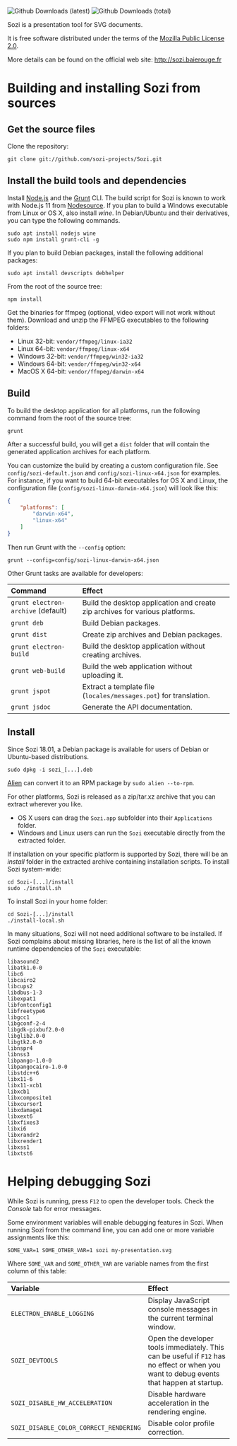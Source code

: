 
![Github Downloads (latest)](https://img.shields.io/github/downloads/sozi-projects/Sozi/latest/total.svg?style=flat-square)
![Github Downloads (total)](https://img.shields.io/github/downloads/sozi-projects/Sozi/total.svg?style=flat-square)

Sozi is a presentation tool for SVG documents.

It is free software distributed under the terms of the
[Mozilla Public License 2.0](https://www.mozilla.org/MPL/2.0/).

More details can be found on the official web site: <http://sozi.baierouge.fr>

Building and installing Sozi from sources
=========================================

Get the source files
--------------------

Clone the repository:

    git clone git://github.com/sozi-projects/Sozi.git


Install the build tools and dependencies
----------------------------------------

Install [Node.js](http://nodejs.org/) and the [Grunt](http://gruntjs.com/) CLI.
The build script for Sozi is known to work with Node.js 11 from [Nodesource](https://github.com/nodesource/distributions).
If you plan to build a Windows executable from Linux or OS X, also install *wine*.
In Debian/Ubuntu and their derivatives, you can type the following commands.

    sudo apt install nodejs wine
    sudo npm install grunt-cli -g

If you plan to build Debian packages, install the following additional packages:

    sudo apt install devscripts debhelper

From the root of the source tree:

    npm install

Get the binaries for ffmpeg (optional, video export will not work without them).
Download and unzip the FFMPEG executables to the following folders:

* Linux 32-bit: `vendor/ffmpeg/linux-ia32`
* Linux 64-bit: `vendor/ffmpeg/linux-x64`
* Windows 32-bit: `vendor/ffmpeg/win32-ia32`
* Windows 64-bit: `vendor/ffmpeg/win32-x64`
* MacOS X 64-bit: `vendor/ffmpeg/darwin-x64`

Build
-----

To build the desktop application for all platforms, run the following command from the root of the source tree:

    grunt

After a successful build, you will get a `dist` folder that will contain the
generated application archives for each platform.

You can customize the build by creating a custom configuration file.
See `config/sozi-default.json` and `config/sozi-linux-x64.json` for examples.
For instance, if you want to build 64-bit executables for OS X and Linux,
the configuration file (`config/sozi-linux-darwin-x64.json`) will look like this:

```json
{
    "platforms": [
        "darwin-x64",
        "linux-x64"
    ]
}
```

Then run Grunt with the `--config` option:

    grunt --config=config/sozi-linux-darwin-x64.json

Other Grunt tasks are available for developers:

| Command                            | Effect                                                                       |
|:-----------------------------------|:-----------------------------------------------------------------------------|
| `grunt electron-archive` (default) | Build the desktop application and create zip archives for various platforms. |
| `grunt deb`                        | Build Debian packages.                                                       |
| `grunt dist`                       | Create zip archives and Debian packages.                                     |
| `grunt electron-build`             | Build the desktop application without creating archives.                     |
| `grunt web-build`                  | Build the web application without uploading it.                              |
| `grunt jspot`                      | Extract a template file (`locales/messages.pot`) for translation.            |
| `grunt jsdoc`                      | Generate the API documentation.                                              |


Install
-------

Since Sozi 18.01, a Debian package is available for users of Debian or Ubuntu-based distributions.

```
sudo dpkg -i sozi_[...].deb
```

[Alien](https://joeyh.name/code/alien/) can convert it to an RPM package by `sudo alien --to-rpm`.

For other platforms, Sozi is released as a zip/tar.xz archive that you can extract wherever you like.

* OS X users can drag the `Sozi.app` subfolder into their `Applications` folder.
* Windows and Linux users can run the `Sozi` executable directly from the extracted folder.

If installation on your specific platform is supported by Sozi, there will be an *install* folder in the extracted archive containing installation scripts.
To install Sozi system-wide:

```
cd Sozi-[...]/install
sudo ./install.sh
```

To install Sozi in your home folder:

```
cd Sozi-[...]/install
./install-local.sh
```

In many situations, Sozi will not need additional software to be installed.
If Sozi complains about missing libraries, here is the list of all the known
runtime dependencies of the `Sozi` executable:

```
libasound2
libatk1.0-0
libc6
libcairo2
libcups2
libdbus-1-3
libexpat1
libfontconfig1
libfreetype6
libgcc1
libgconf-2-4
libgdk-pixbuf2.0-0
libglib2.0-0
libgtk2.0-0
libnspr4
libnss3
libpango-1.0-0
libpangocairo-1.0-0
libstdc++6
libx11-6
libx11-xcb1
libxcb1
libxcomposite1
libxcursor1
libxdamage1
libxext6
libxfixes3
libxi6
libxrandr2
libxrender1
libxss1
libxtst6
```

Helping debugging Sozi
======================

While Sozi is running, press `F12` to open the developer tools.
Check the *Console* tab for error messages.

Some environment variables will enable debugging features in Sozi.
When running Sozi from the command line, you can add one
or more variable assignments like this:

```
SOME_VAR=1 SOME_OTHER_VAR=1 sozi my-presentation.svg
```

Where `SOME_VAR` and `SOME_OTHER_VAR` are variable names from the
first column of this table:

| Variable                               | Effect                                                                                                                                   |
|:---------------------------------------|:-----------------------------------------------------------------------------------------------------------------------------------------|
| `ELECTRON_ENABLE_LOGGING`              | Display JavaScript console messages in the current terminal window.                                                                      |
| `SOZI_DEVTOOLS`                        | Open the developer tools immediately. This can be useful if `F12` has no effect or when you want to debug events that happen at startup. |
| `SOZI_DISABLE_HW_ACCELERATION`         | Disable hardware acceleration in the rendering engine.                                                                                   |
| `SOZI_DISABLE_COLOR_CORRECT_RENDERING` | Disable color profile correction.                                                                                                        |

